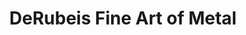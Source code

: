 ---
title: "DeRubeis Fine Art of Metal"
url: /scottsdale/derubeis-fine-art-of-metal/
shop: Kunst
---